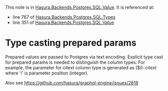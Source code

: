 This note is in [Hasura.Backends.Postgres.SQL.Value](https://github.com/hasura/graphql-engine/blob/master/server/src-lib/Hasura/Backends/Postgres/SQL/Value.hs#L340).
It is referenced at:
  - line 767 of [Hasura.Backends.Postgres.SQL.Types](https://github.com/hasura/graphql-engine/blob/master/server/src-lib/Hasura/Backends/Postgres/SQL/Types.hs#L767)
  - line 351 of [Hasura.Backends.Postgres.SQL.Value](https://github.com/hasura/graphql-engine/blob/master/server/src-lib/Hasura/Backends/Postgres/SQL/Value.hs#L351)

# Type casting prepared params

Prepared values are passed to Postgres via text encoding. Explicit type cast for prepared params
is needed to distinguish the column types. For example, the parameter for citext column type is
generated as ($i)::citext where 'i' is parameter position (integer).

Also see https://github.com/hasura/graphql-engine/issues/2818

